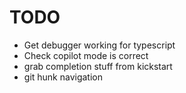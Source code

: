 # TODO

- Get debugger working for typescript
- Check copilot mode is correct
- grab completion stuff from kickstart
- git hunk navigation

